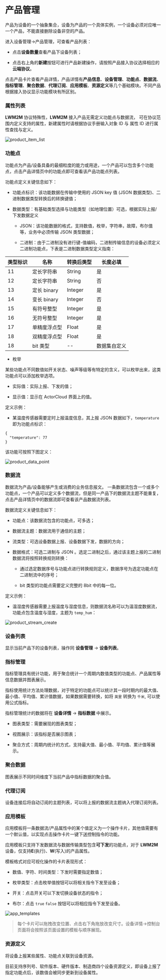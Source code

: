 # 产品管理

产品为设备的一个抽象集合，设备为产品的一个具体实例，一个设备必须对应唯一一个产品，不能直接删除设备非空的产品。

进入设备管理->产品管理，可查看产品列表：

- 点击**设备数量**查看产品下设备列表；

- 点击右上角的**新建**按钮可进行产品新建操作，请按照产品接入协议选择相应的**云端协议**。


点击产品卡片查看产品详情，产品详情有**产品信息**、**设备管理**、**功能点**、**数据流**、**指标管理**、**聚合数据**、**代理订阅**、**应用模板**、**资源定义**等几个基础模块。不同产品根据接入协议显示功能模块有所区别。




### 属性列表

**LWM2M** 协议特殊性，**LWM2M** 接入产品无需定义功能点与数据流，
可在协议范围内定义支持的属性，新建属性时请根据协议手册输入对象 ID 与 属性 ID 进行属性查找与定义。

![product_item_list](_assets/product_item_list.png)



### 功能点

功能点为产品/设备具备的最细粒度的能力或用途，一个产品可以包含多个功能点，点击产品详情页中的功能点即可查看该产品功能点列表。


功能点定义关键信息如下：

- 功能点标识：该功能数据在传输中使用的 JSON key 值 (JSON 数据类型)、二进制数据类型转换后的转换键值；

- 数据类型：有基础类型选择与功能类型（如地理位置）可选，根据实际上报/下发数据定义

  - JSON：该功能数据的格式，支持数值，枚举，字符串，故障，布尔值等，业务中必须传输 JSON 类型数据；

  - 二进制：由于二进制没有进行键-值编码，二进制传输信息的设备必须定义二进制功能点，下表是二进制数据类型定义指南：

| 类型标识 | 名称        | 转换后类型   | 长度必填   |
| ---- | --------- | ------- | ------ |
| 11   | 定长字符串     | String  | 是      |
| 12   | 定长字符串     | String  | 否      |
| 13   | 定长 binary | Integer | 是      |
| 14   | 变长 binary | Integer | 否      |
| 15   | 有符号整型     | Integer | 是      |
| 16   | 无符号整型     | Integer | 是      |
| 17   | 单精度浮点型    | Float   | 是      |
| 18   | 双精度浮点型    | Float   | 是      |
| 18   | bit 类型    | --      | 数据集自定义 |

- 枚举

 某些功能点不同数值如开关状态、噪声等级等有特定的含义，可以枚举出来，这类功能点可以添加枚举选项。

   - 实际值：实际上报、下发的值；

   - 显示值：显示在 ActorCloud 界面上的值。

定义示例：

- 某温度传感器需要定时上报温度信息，其上报 JSON 数据如下，`temperature` 即为功能点标识：

```
{
  "temperature": 77
}
```

该功能可按照下图定义：

![product_data_point](_assets/product_data_point.png)



### 数据流

数据流为产品/设备能够产生或消费的业务信息报文。
一条数据流包含一个或多个功能点，一个产品可以定义多个数据流，但是同一产品下的数据流主题不能重复，点击产品详情页中的数据流即可查看该产品数据流列表。



数据流定义关键信息如下：

- 功能点：该数据流包含的功能点，可多选；

- 数据流主题：数据流用于通信的主题；

- 流类型：可选设备数据上报、设备数据下发，数据的方向；

- 数据格式：可选二进制与 JSON 。选定二进制之后，通过该主题上报的二进制数据流将按照转换规则转换：

  - 通过选定数据序号与功能点进行转换规则定义，数据序号为选定功能点在二进制流中的序号；

  - bit 类型的功能点需要定义完整的 8bit 中的每一位。

  

定义示例：

- 温湿度传感器需要上报温度与湿度信息，则数据流名称可以为温湿度数据流，功能点包含温度与湿度，主题为 `temp_hum`：

![product_stream_create](_assets/product_stream_create.png)





### 设备列表

显示当前产品下的设备列表，操作同 **设备管理** -> **设备列表**。




### 指标管理

指标管理具有统计功能，用于聚合统计一个周期内数值类型的功能点、产品属性等信息数据并图表展示。

指标使用统计方法处理数据，对于特定的功能点可以统计其一段时期内的最大值、最小值、平均值、累计值数据，如果数据需要转换，如将 `英里` 转换为 `千米`, 可以使用公式指标。

指标管理统计的数据将在 **设备详情** -> **指标数据** 中展示。

- 图表类型：需要展现的图表类型；

- 视图展示：该指标是否展示图表；

- 聚合方式：周期内统计的方式，支持最大值、最小值、平均值、累计值等展示。




### 聚合数据

图表展示不同时间维度下当前产品中指标数据的聚合值。




### 代理订阅

设备连接后将自动订阅的主题列表，可以将上报的数据流主题纳入代理订阅列表。




### 应用模板

应用模板将一条数据流/产品属性中的某个值定义为一个操作卡片，其他值需要有一个默认值，以实现点击操作卡片一键下送控制指令的功能。

应用模板只支持下发数据流与数据传输类型包含**可下发**的功能点，对于 **LWM2M** 设备，仅支持**E**(执行)、**W**(写入)的产品属性。



模板格式对应可视化操作的卡片表现形式：

  - 数值、字符、时间类型：下发时需要指定数值；

  - 枚举类型：点击枚举值按钮可以将相关指令下发至设备；

  - 开关：点击开关可以下发切换设备状态的指令；

  - 布尔：点击 `true` `false` 按钮可以将相应指令下发至设备。

    

![app_templates](_assets/app_templates.png)




  > 每个卡片可以拖拽改变位置、点击右下角拖放改变尺寸。设备详情->控制台 页面将会按照该页面设置的模板与顺序展现。



### 资源定义

将设备上报某些属性、功能点关联到设备资源。

目前支持序列号、软件版本、硬件版本、制造商四个设备资源定义，即设备上报了指定功能点后，该数值会被同步更新到设备属性。


